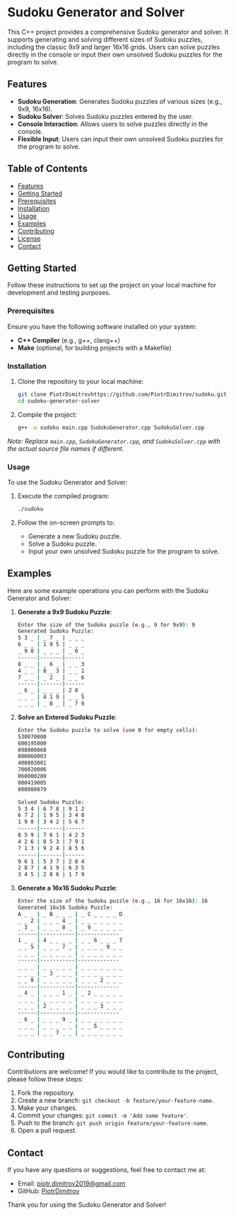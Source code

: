# Sudoku Generator and Solver

This C++ project provides a comprehensive Sudoku generator and solver. It supports generating and solving different sizes of Sudoku puzzles, including the classic 9x9 and larger 16x16 grids. Users can solve puzzles directly in the console or input their own unsolved Sudoku puzzles for the program to solve.

## Features

- **Sudoku Generation**: Generates Sudoku puzzles of various sizes (e.g., 9x9, 16x16).
- **Sudoku Solver**: Solves Sudoku puzzles entered by the user.
- **Console Interaction**: Allows users to solve puzzles directly in the console.
- **Flexible Input**: Users can input their own unsolved Sudoku puzzles for the program to solve.

## Table of Contents

- [Features](#features)
- [Getting Started](#getting-started)
- [Prerequisites](#prerequisites)
- [Installation](#installation)
- [Usage](#usage)
- [Examples](#examples)
- [Contributing](#contributing)
- [License](#license)
- [Contact](#contact)

## Getting Started

Follow these instructions to set up the project on your local machine for development and testing purposes.

### Prerequisites

Ensure you have the following software installed on your system:

- **C++ Compiler** (e.g., g++, clang++)
- **Make** (optional, for building projects with a Makefile)

### Installation

1. Clone the repository to your local machine:

    ```sh
    git clone PiotrDimitrovhttps://github.com/PiotrDimitrov/sudoku.git
    cd sudoku-generator-solver
    ```

2. Compile the project:

    ```sh
    g++ -o sudoku main.cpp SudokuGenerator.cpp SudokuSolver.cpp
    ```

*Note: Replace `main.cpp`, `SudokuGenerator.cpp`, and `SudokuSolver.cpp` with the actual source file names if different.*

### Usage

To use the Sudoku Generator and Solver:

1. Execute the compiled program:

    ```sh
    ./sudoku
    ```

2. Follow the on-screen prompts to:
    - Generate a new Sudoku puzzle.
    - Solve a Sudoku puzzle.
    - Input your own unsolved Sudoku puzzle for the program to solve.

## Examples

Here are some example operations you can perform with the Sudoku Generator and Solver:

1. **Generate a 9x9 Sudoku Puzzle**:

    ```sh
    Enter the size of the Sudoku puzzle (e.g., 9 for 9x9): 9
    Generated Sudoku Puzzle:
    5 3 _ | _ 7 _ | _ _ _
    6 _ _ | 1 9 5 | _ _ _
    _ 9 8 | _ _ _ | _ 6 _
    ------|-------|------
    8 _ _ | _ 6 _ | _ _ 3
    4 _ _ | 8 _ 3 | _ _ 1
    7 _ _ | _ 2 _ | _ _ 6
    ------|-------|------
    _ 6 _ | _ _ _ | 2 8 _
    _ _ _ | 4 1 9 | _ _ 5
    _ _ _ | _ 8 _ | _ 7 9
    ```

2. **Solve an Entered Sudoku Puzzle**:

    ```sh
    Enter the Sudoku puzzle to solve (use 0 for empty cells):
    530070000
    600195000
    098000060
    800060003
    400803001
    700020006
    060000280
    000419005
    000080079

    Solved Sudoku Puzzle:
    5 3 4 | 6 7 8 | 9 1 2
    6 7 2 | 1 9 5 | 3 4 8
    1 9 8 | 3 4 2 | 5 6 7
    ------|-------|------
    8 5 9 | 7 6 1 | 4 2 3
    4 2 6 | 8 5 3 | 7 9 1
    7 1 3 | 9 2 4 | 8 5 6
    ------|-------|------
    9 6 1 | 5 3 7 | 2 8 4
    2 8 7 | 4 1 9 | 6 3 5
    3 4 5 | 2 8 6 | 1 7 9
    ```

3. **Generate a 16x16 Sudoku Puzzle**:

    ```sh
    Enter the size of the Sudoku puzzle (e.g., 16 for 16x16): 16
    Generated 16x16 Sudoku Puzzle:
    A _ _ | _ B _ _ _ | _ C _ _ _ _ D
    _ _ 2 | _ _ _ 4 _ | _ _ _ _ _ _ _
    _ 3 _ | _ _ _ 8 _ | _ 9 _ _ _ _ _
    ------|-----------|-------------
    1 _ _ | 4 _ _ _ _ | _ _ 6 _ _ _ 7
    _ _ 5 | _ _ _ 7 _ | _ _ _ _ 9 _ _
    _ _ _ | _ _ _ _ _ | _ _ _ _ _ _ _
    ------|-----------|-------------
    _ _ _ | _ _ _ _ _ | _ _ _ _ _ _ _
    _ _ _ | _ 3 _ _ _ | _ _ _ _ _ _ _
    _ _ 8 | _ _ _ _ _ | _ _ _ 2 _ _ _
    ------|-----------|-------------
    _ 4 _ | _ _ _ 1 _ | _ 2 _ _ _ _ _
    _ _ _ | _ _ _ _ _ | _ _ _ _ _ _ _
    _ _ _ | 2 _ _ _ _ | _ _ _ 3 _ _ _
    ------|-----------|-------------
    _ 6 _ | _ _ _ 9 _ | _ _ _ _ _ _ _
    _ _ _ | _ _ _ _ _ | _ _ 5 _ _ _ _
    _ _ _ | _ _ 7 _ _ | _ _ _ _ _ _ _
    ```

## Contributing

Contributions are welcome! If you would like to contribute to the project, please follow these steps:

1. Fork the repository.
2. Create a new branch: `git checkout -b feature/your-feature-name`.
3. Make your changes.
4. Commit your changes: `git commit -m 'Add some feature'`.
5. Push to the branch: `git push origin feature/your-feature-name`.
6. Open a pull request.

## Contact

If you have any questions or suggestions, feel free to contact me at:

- Email: piotr.dimitrov2019@gmail.com
- GitHub: [PiotrDimitrov](https://github.com/PiotrDimitrov)

Thank you for using the Sudoku Generator and Solver!
